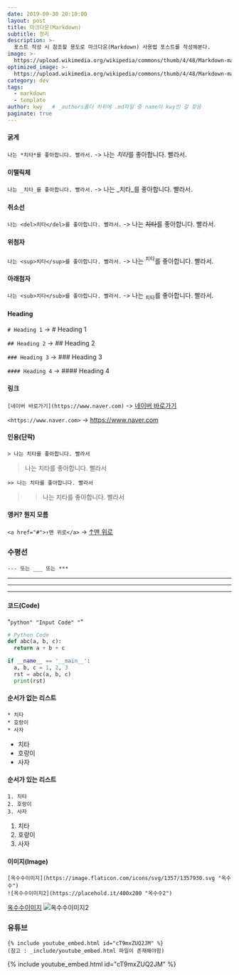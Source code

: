 ```yaml
---
date: 2019-09-30 20:10:00
layout: post
title: 마크다운(Markdown)
subtitle: 정리
description: >-
  포스트 작성 시 참조할 용도로 마크다운(Markdown) 사용법 포스트를 작성해본다.
image: >-
  https://upload.wikimedia.org/wikipedia/commons/thumb/4/48/Markdown-mark.svg/1280px-Markdown-mark.svg.png
optimized_image: >-
  https://upload.wikimedia.org/wikipedia/commons/thumb/4/48/Markdown-mark.svg/1280px-Markdown-mark.svg.png
category: dev
tags:
  - markdown
  - template
author: kwy   # _authors폴더 하위에 .md파일 중 name이 kwy인 걸 찾음
paginate: true
---
```



#### 굵게

`나는 *치타*를 좋아합니다. 빨라서.` -> 나는 *치타*를 좋아합니다. 빨라서.


#### 이탤릭체

`나는 _치타_를 좋아합니다. 빨라서.` -> 나는 _치타_를 좋아합니다. 빨라서.


#### 취소선

`나는 <del>치타</del>를 좋아합니다. 빨라서.` -> 나는 <del>치타</del>를 좋아합니다. 빨라서.


#### 위첨자

`나는 <sup>치타</sup>를 좋아합니다. 빨라서.` -> 나는 <sup>치타</sup>를 좋아합니다. 빨라서.


#### 아래첨자

`나는 <sub>치타</sub>를 좋아합니다. 빨라서.` -> 나는 <sub>치타</sub>를 좋아합니다. 빨라서.


#### Heading

`# Heading 1` -> # Heading 1

`## Heading 2` -> ## Heading 2

`### Heading 3` -> ### Heading 3

`#### Heading 4` -> #### Heading 4


#### 링크

`[네이버 바로가기](https://www.naver.com)` -> [네이버 바로가기](https://www.naver.com)

`<https://www.naver.com>` -> <https://www.naver.com>


#### 인용(단락)

`> 나는 치타를 좋아합니다. 빨라서`

> 나는 치타를 좋아합니다. 빨라서

`>> 나는 치타를 좋아합니다. 빨라서`

>> 나는 치타를 좋아합니다. 빨라서


#### 앵커? 뭔지 모름

`<a href="#">↑맨 위로</a>` -> <a href="#">↑맨 위로</a>


### 수평선

`--- 또는 ___ 또는 ***`

---

___

***


#### 코드(Code)

"```python"
"Input Code"
"```"

```python
# Python Code
def abc(a, b, c):
  return a + b + c

if __name__ == '__main__':
  a, b, c = 1, 2, 3
  rst = abc(a, b, c)
  print(rst)
```


#### 순서가 없는 리스트

```
* 치타
* 호랑이
* 사자
```

* 치타
* 호랑이
* 사자


#### 순서가 있는 리스트

```
1. 치타
2. 호랑이
3. 사자
```

1. 치타
2. 호랑이
3. 사자


#### 이미지(Image)

~~~
[옥수수이미지](https://image.flaticon.com/icons/svg/1357/1357930.svg "옥수수")
![옥수수이미지2](https://placehold.it/400x200 "옥수수2")
~~~

[옥수수이미지](https://image.flaticon.com/icons/svg/1357/1357930.svg "옥수수")
![옥수수이미지2](https://placehold.it/400x200 "옥수수2")


### 유튜브

```
{% include youtube_embed.html id="cT9mxZUQ2JM" %}
(참고 : _include/youtube_embed.html 파일이 존재해야함)
```
{% include youtube_embed.html id="cT9mxZUQ2JM" %}

